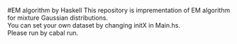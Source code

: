 #EM algorithm by Haskell
This repository is imprementation of EM algorithm for mixture Gaussian distributions.  
You can set your own dataset by changing initX in Main.hs.  
Please run by cabal run.
